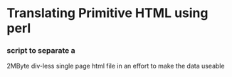 # Translating Primitive HTML using perl

### script to separate a 
2MByte div-less single page html file
in an effort to make the data useable
